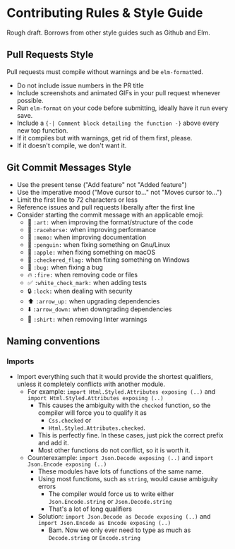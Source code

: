# Contributing Rules & Style Guide
Rough draft. Borrows from other style guides such as Github and Elm.

## Pull Requests Style
Pull requests must compile without warnings and be `elm-format`ted.

* Do not include issue numbers in the PR title
* Include screenshots and animated GIFs in your pull request whenever possible.
* Run `elm-format` on your code before submitting, ideally have it run every save.
* Include a `{-| Comment block detailing the function -}` above every new top function.
* If it compiles but with warnings, get rid of them first, please.
* If it doesn't compile, we don't want it.

## Git Commit Messages Style

* Use the present tense ("Add feature" not "Added feature")
* Use the imperative mood ("Move cursor to..." not "Moves cursor to...")
* Limit the first line to 72 characters or less
* Reference issues and pull requests liberally after the first line
* Consider starting the commit message with an applicable emoji:
    * :art: `:art:` when improving the format/structure of the code
    * :racehorse: `:racehorse:` when improving performance
    * :memo: `:memo:` when improving documentation
    * :penguin: `:penguin:` when fixing something on Gnu/Linux
    * :apple: `:apple:` when fixing something on macOS
    * :checkered_flag: `:checkered_flag:` when fixing something on Windows
    * :bug: `:bug:` when fixing a bug
    * :fire: `:fire:` when removing code or files
    * :white_check_mark: `:white_check_mark:` when adding tests
    * :lock: `:lock:` when dealing with security
    * :arrow_up: `:arrow_up:` when upgrading dependencies
    * :arrow_down: `:arrow_down:` when downgrading dependencies
    * :shirt: `:shirt:` when removing linter warnings

## Naming conventions

### Imports
* Import everything such that it would provide the shortest qualifiers, unless it completely conflicts with another module.
    * For example: `import Html.Styled.Attributes exposing (..)` and `import Html.Styled.Attributes exposing (..)`
        * This causes the ambiguity with the `checked` function, so the compiler will force you to qualify it as
            * `Css.checked` or
            * `Html.Styled.Attributes.checked`.
        * This is perfectly fine. In these cases, just pick the correct prefix and add it.
        * Most other functions do not conflict, so it is worth it.
    * Counterexample: `import Json.Decode exposing (..)` and `import Json.Encode exposing (..)`
        * These modules have lots of functions of the same name.
        * Using most functions, such as `string`, would cause ambiguity errors
            * The compiler would force us to write either `Json.Encode.string` or `Json.Decode.string`
            * That's a lot of long qualifiers
        * Solution: `import Json.Decode as Decode exposing (..)` and `import Json.Encode as Encode exposing (..)`
            * Bam. Now we only ever need to type as much as `Decode.string` or `Encode.string`
